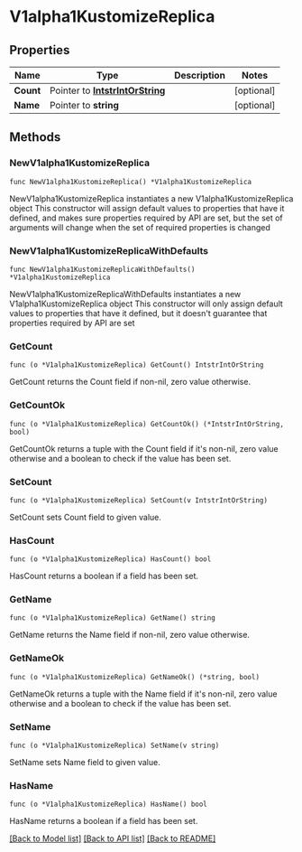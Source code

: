 # V1alpha1KustomizeReplica

## Properties

Name | Type | Description | Notes
------------ | ------------- | ------------- | -------------
**Count** | Pointer to [**IntstrIntOrString**](IntstrIntOrString.md) |  | [optional] 
**Name** | Pointer to **string** |  | [optional] 

## Methods

### NewV1alpha1KustomizeReplica

`func NewV1alpha1KustomizeReplica() *V1alpha1KustomizeReplica`

NewV1alpha1KustomizeReplica instantiates a new V1alpha1KustomizeReplica object
This constructor will assign default values to properties that have it defined,
and makes sure properties required by API are set, but the set of arguments
will change when the set of required properties is changed

### NewV1alpha1KustomizeReplicaWithDefaults

`func NewV1alpha1KustomizeReplicaWithDefaults() *V1alpha1KustomizeReplica`

NewV1alpha1KustomizeReplicaWithDefaults instantiates a new V1alpha1KustomizeReplica object
This constructor will only assign default values to properties that have it defined,
but it doesn't guarantee that properties required by API are set

### GetCount

`func (o *V1alpha1KustomizeReplica) GetCount() IntstrIntOrString`

GetCount returns the Count field if non-nil, zero value otherwise.

### GetCountOk

`func (o *V1alpha1KustomizeReplica) GetCountOk() (*IntstrIntOrString, bool)`

GetCountOk returns a tuple with the Count field if it's non-nil, zero value otherwise
and a boolean to check if the value has been set.

### SetCount

`func (o *V1alpha1KustomizeReplica) SetCount(v IntstrIntOrString)`

SetCount sets Count field to given value.

### HasCount

`func (o *V1alpha1KustomizeReplica) HasCount() bool`

HasCount returns a boolean if a field has been set.

### GetName

`func (o *V1alpha1KustomizeReplica) GetName() string`

GetName returns the Name field if non-nil, zero value otherwise.

### GetNameOk

`func (o *V1alpha1KustomizeReplica) GetNameOk() (*string, bool)`

GetNameOk returns a tuple with the Name field if it's non-nil, zero value otherwise
and a boolean to check if the value has been set.

### SetName

`func (o *V1alpha1KustomizeReplica) SetName(v string)`

SetName sets Name field to given value.

### HasName

`func (o *V1alpha1KustomizeReplica) HasName() bool`

HasName returns a boolean if a field has been set.


[[Back to Model list]](../README.md#documentation-for-models) [[Back to API list]](../README.md#documentation-for-api-endpoints) [[Back to README]](../README.md)


